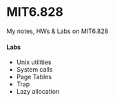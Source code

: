 # MIT6.828
My notes, HWs &amp; Labs on MIT6.828

#### Labs

* Unix utilities
* System calls
* Page Tables
* Trap
* Lazy allocation

